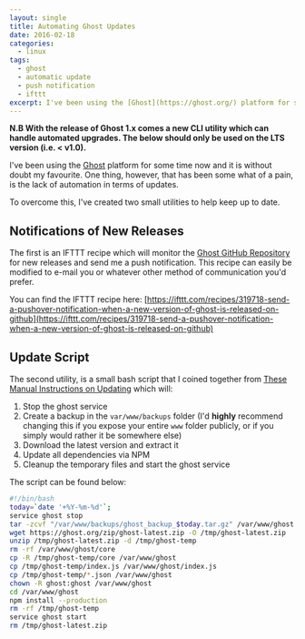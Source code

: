 ```yaml
---
layout: single
title: Automating Ghost Updates
date: 2016-02-18
categories:
  - linux
tags:
  - ghost
  - automatic update
  - push notification
  - ifttt
excerpt: I've been using the [Ghost](https://ghost.org/) platform for some time now and it is without doubt my favourite. One thing, however, that has been some what of a pain, is the lack of automation in terms of updates.
---
```

**N.B With the release of Ghost 1.x comes a new CLI utility which can handle automated upgrades. The below should only be used on the LTS version (i.e. < v1.0).**

I've been using the [Ghost](https://ghost.org/) platform for some time now and it is without doubt my favourite. One thing, however, that has been some what of a pain, is the lack of automation in terms of updates.

To overcome this, I've created two small utilities to help keep up to date.

## Notifications of New Releases
The first is an IFTTT recipe which will monitor the [Ghost GitHub Repository](https://github.com/TryGhost/Ghost) for new releases and send me a push notification. This recipe can easily be modified to e-mail you or whatever other method of communication you'd prefer.

You can find the IFTTT recipe here: [https://ifttt.com/recipes/319718-send-a-pushover-notification-when-a-new-version-of-ghost-is-released-on-github](https://ifttt.com/recipes/319718-send-a-pushover-notification-when-a-new-version-of-ghost-is-released-on-github)

## Update Script
The second utility, is a small bash script that I coined together from [These Manual Instructions on Updating](http://support.ghost.org/how-to-upgrade/) which will:

1. Stop the ghost service
2. Create a backup in the `var/www/backups` folder (I'd **highly** recommend changing this if you expose your entire `www` folder publicly, or if you simply would rather it be somewhere else)
3. Download the latest version and extract it
4. Update all dependencies via NPM
5. Cleanup the temporary files and start the ghost service

The script can be found below:

```bash
#!/bin/bash
today=`date '+%Y-%m-%d'`;
service ghost stop
tar -zcvf "/var/www/backups/ghost_backup_$today.tar.gz" /var/www/ghost
wget https://ghost.org/zip/ghost-latest.zip -O /tmp/ghost-latest.zip
unzip /tmp/ghost-latest.zip -d /tmp/ghost-temp
rm -rf /var/www/ghost/core
cp -R /tmp/ghost-temp/core /var/www/ghost
cp /tmp/ghost-temp/index.js /var/www/ghost/index.js
cp /tmp/ghost-temp/*.json /var/www/ghost
chown -R ghost:ghost /var/www/ghost
cd /var/www/ghost
npm install --production
rm -rf /tmp/ghost-temp
service ghost start
rm /tmp/ghost-latest.zip
```
